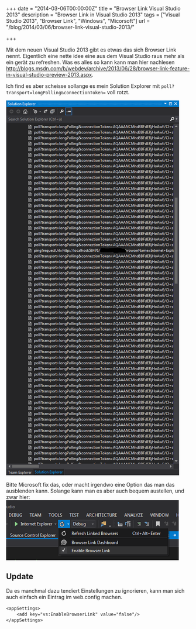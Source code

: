+++
date = "2014-03-06T00:00:00Z"
title = "Browser Link Visual Studio 2013"
description = "Browser Link in Visual Studio 2013"
tags = ["Visual Studio 2013", "Browser Link", "Windows", "Micorsoft"]
url = "/blog/2014/03/06/browser-link-visual-studio-2013/"

+++

Mit dem neuen Visual Studio 2013 gibt es etwas das sich Browser Link nennt. Eigentlich eine nette idee eine aus dem Visual Studio raus mehr als ein gerät zu refreshen.
Was es alles so kann kann man hier nachlesen http://blogs.msdn.com/b/webdev/archive/2013/06/28/browser-link-feature-in-visual-studio-preview-2013.aspx. 

Ich find es aber scheisse sollange es mein Solution Explorer mit `poll?transport=longPolling&connectionToken=` voll rotzt.

![example](/blog-bilder/2014-03-06-Browser-Link-Visual-Studio-2013_img1.PNG)

Bitte Microsoft fix das, oder macht irgendwo eine Option das man das ausblenden kann. Solange kann man es aber auch bequem austellen, und zwar hier: ![fix](/blog-bilder/2014-03-06-Browser-Link-Visual-Studio-2013_img2.PNG)

## Update

Da es manchmal dazu tendiert Einstellungen zu ignorieren, kann man sich auch einfach ein Eintrag im web.config machen. 

```
<appSettings>
    <add key="vs:EnableBrowserLink" value="false"/>
</appSettings>
```
